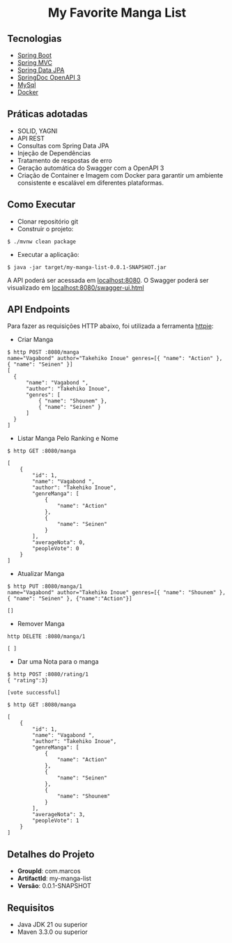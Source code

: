 
<h1 align="center">
  My Favorite Manga List
</h1>




## Tecnologias
 
- [Spring Boot](https://spring.io/projects/spring-boot)
- [Spring MVC](https://docs.spring.io/spring-framework/reference/web/webmvc.html)
- [Spring Data JPA](https://spring.io/projects/spring-data-jpa)
- [SpringDoc OpenAPI 3](https://springdoc.org/v2/#spring-webflux-support)
- [MySql](https://www.mysql.com/)
- [Docker](https://www.docker.com/)

## Práticas adotadas

- SOLID, YAGNI
- API REST
- Consultas com Spring Data JPA
- Injeção de Dependências
- Tratamento de respostas de erro
- Geração automática do Swagger com a OpenAPI 3
- Criação de Container e Imagem com Docker para garantir um ambiente consistente e escalável em diferentes plataformas.

## Como Executar

- Clonar repositório git
- Construir o projeto:
```
$ ./mvnw clean package
```
- Executar a aplicação:
```
$ java -jar target/my-manga-list-0.0.1-SNAPSHOT.jar
```

A API poderá ser acessada em [localhost:8080](http://localhost:8080).
O Swagger poderá ser visualizado em [localhost:8080/swagger-ui.html](http://localhost:8080/swagger-ui.html)

## API Endpoints

Para fazer as requisições HTTP abaixo, foi utilizada a ferramenta [httpie](https://httpie.io):

- Criar Manga
```
$ http POST :8080/manga
name="Vagabond" author="Takehiko Inoue" genres=[{ "name": "Action" }, { "name": "Seinen" }]
[
  {
      "name": "Vagabond ",
      "author": "Takehiko Inoue",
      "genres": [
          { "name": "Shounem" },
          { "name": "Seinen" }
      ]
  }
]
```

- Listar Manga Pelo Ranking e Nome
```
$ http GET :8080/manga 

[
    {
        "id": 1,
        "name": "Vagabond ",
        "author": "Takehiko Inoue",
        "genreManga": [
            {
                "name": "Action"
            },
            {
                "name": "Seinen"
            }
        ],
        "averageNota": 0,
        "peopleVote": 0
    }
]
```

- Atualizar Manga
```
$ http PUT :8080/manga/1 
name="Vagabond" author="Takehiko Inoue" genres=[{ "name": "Shounem" }, { "name": "Seinen" }, {"name":"Action"}]

[]
```

- Remover Manga
```
http DELETE :8080/manga/1

[ ]
```

- Dar uma Nota para o manga
```
$ http POST :8080/rating/1
{ "rating":3}

[vote successful]
```
```
$ http GET :8080/manga 

[
    {
        "id": 1,
        "name": "Vagabond ",
        "author": "Takehiko Inoue",
        "genreManga": [
            {
                "name": "Action"
            },
            {
                "name": "Seinen"
            },
            {
                "name": "Shounem"
            }
        ],
        "averageNota": 3,
        "peopleVote": 1
    }
]
```



## Detalhes do Projeto

- **GroupId**: com.marcos
- **ArtifactId**: my-manga-list
- **Versão**: 0.0.1-SNAPSHOT

## Requisitos

- Java JDK 21 ou superior
- Maven 3.3.0 ou superior
